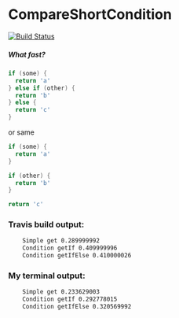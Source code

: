 # CompareShortCondition

[![Build Status](https://travis-ci.org/ReenExeCubeTime/CompareShortCondition.svg)](https://travis-ci.org/ReenExeCubeTime/CompareShortCondition)

##### What fast?
```c
if (some) {
  return 'a'
} else if (other) {
  return 'b'
} else {
  return 'c'
}
```

or same
```c
if (some) {
  return 'a'
}

if (other) {
  return 'b'
}

return 'c'
```

### Travis build output:
```bash
    Simple get 0.289999992
    Condition getIf 0.409999996
    Condition getIfElse 0.410000026
```

### My terminal output:
```bash
    Simple get 0.233629003
    Condition getIf 0.292778015
    Condition getIfElse 0.320569992
```